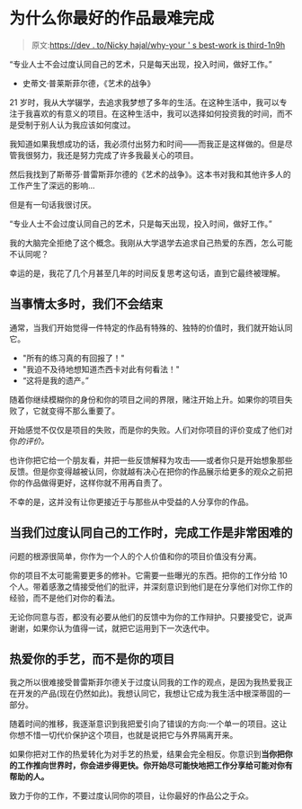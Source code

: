 # 为什么你最好的作品最难完成

> 原文:[https://dev . to/Nicky hajal/why-your ' s best-work is third-1n9h](https://dev.to/nickyhajal/why-your-best-work-is-hardest-to-finish-1n9h)

“专业人士不会过度认同自己的艺术，只是每天出现，投入时间，做好工作。”

*   史蒂文·普莱斯菲尔德，《艺术的战争》

21 岁时，我从大学辍学，去追求我梦想了多年的生活。在这种生活中，我可以专注于我喜欢的有意义的项目。在这种生活中，我可以选择如何投资我的时间，而不是受制于别人认为我应该如何度过。

我知道如果我想成功的话，我必须付出努力和时间——而我正是这样做的。但是尽管我很努力，我还是努力完成了许多我最关心的项目。

然后我找到了斯蒂芬·普雷斯菲尔德的《艺术的战争》。这本书对我和其他许多人的工作产生了深远的影响...

但是有一句话我很讨厌。

“专业人士不会过度认同自己的艺术，只是每天出现，投入时间，做好工作。”

我的大脑完全拒绝了这个概念。我刚从大学退学去追求自己热爱的东西，怎么可能不认同呢？

幸运的是，我花了几个月甚至几年的时间反复思考这句话，直到它最终被理解。

## 当事情太多时，我们不会结束

通常，当我们开始觉得一件特定的作品有特殊的、独特的价值时，我们就开始认同它。

*   "所有的练习真的有回报了！"
*   "我迫不及待地想知道杰西卡对此有何看法！"
*   “这将是我的遗产。”

随着你继续模糊你的身份和你的项目之间的界限，赌注开始上升。如果你的项目失败了，它就变得不那么重要了。

开始感觉不仅仅是项目的失败，而是你的失败。人们对你项目的评价变成了他们对你*的评价。*

也许你把它给一个朋友看，并把一些反馈解释为攻击——或者你只是开始想象那些反馈。但是你变得越被认同，你就越有决心在把你的作品展示给更多的观众之前把你的作品做得更好，这样你就不用再自责了。

不幸的是，这并没有让你更接近于与那些从中受益的人分享你的作品。

## 当我们过度认同自己的工作时，完成工作是非常困难的

问题的根源很简单，你作为一个人的个人价值和你的项目价值没有分离。

你的项目不太可能需要更多的修补。它需要一些曝光的东西。把你的工作分给 10 个人。带着感激之情接受他们的批评，并深刻意识到他们是在分享他们对你工作的经验，而不是他们对你的看法。

无论你同意与否，都没有必要从他们的反馈中为你的工作辩护。只要接受它，说声谢谢，如果你认为值得一试，就把它运用到下一次迭代中。

## 热爱你的手艺，而不是你的项目

我之所以很难接受普雷斯菲尔德关于过度认同我的工作的观点，是因为我热爱我正在开发的产品(现在仍然如此)。我想认同它，我想让它成为我生活中根深蒂固的一部分。

随着时间的推移，我逐渐意识到我把爱引向了错误的方向:一个单一的项目。这让你想不惜一切代价保护这个项目，也就是说把它与外界隔离开来。

如果你把对工作的热爱转化为对手艺的热爱，结果会完全相反。你意识到**当你把你的工作推向世界时，你会进步得更快。你开始尽可能快地把工作分享给可能对你有帮助的人。**

致力于你的工作，不要过度认同你的项目，让你最好的作品公之于众。